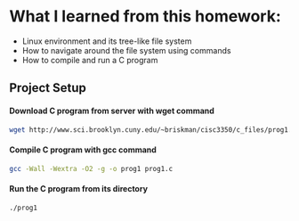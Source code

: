 # What I learned from this homework:

* Linux environment and its tree-like file system
* How to navigate around the file system using commands 
* How to compile and run a C program 

## Project Setup

#### Download C program from server with wget command
```bash
wget http://www.sci.brooklyn.cuny.edu/~briskman/cisc3350/c_files/prog1.c
```

#### Compile C program with gcc command
```bash
gcc -Wall -Wextra -O2 -g -o prog1 prog1.c
```

#### Run the C program from its directory
```bash
./prog1
```
